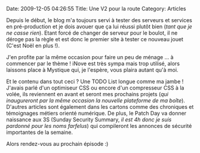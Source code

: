 Date: 2009-12-05 04:26:55
Title: Une V2 pour la route
Category: Articles

Depuis le début, le blog m'a toujours servi à tester des serveurs et services en pré-production et je dois avouer que ça lui réussi plutôt bien (_tant que je ne casse rien_). Etant forcé de changer de serveur pour le boulot, il ne déroge pas la règle et est donc le premier site à tester ce nouveau jouet (C'est Noël en plus !).

J'en profite par la même occasion pour faire un peu de ménage ... à commencer par le thème ! iNove est très sympa mais trop utilisé, alors laissons place à Mystique qui, je l'espère, vous plaira autant qu'à moi.

Et le contenu dans tout ceci ? Une TODO List longue comme ma jambe ! J'avais parlé d'un optimiseur CSS ou encore d'un compresseur CSS à la volée, ils reviennent en avant et seront mes prochains projets (_qui inaugureront par la même occasion la nouvelle plateforme de ma boîte_). D'autres articles sont également dans les cartons comme des chroniques et témoignages métiers orienté numérique. De plus, le Patch Day va donner naissance aux 3S (Sunday Security Summary, _il est 4h donc je suis pardonné pour les noms farfelus_) qui compileront les annonces de sécurité importantes de la semaine.

Alors rendez-vous au prochain épisode :)

